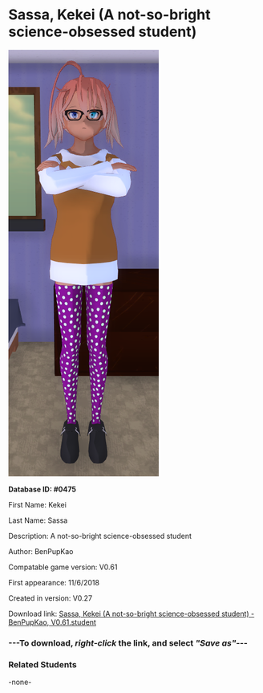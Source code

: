 # Sassa, Kekei (A not-so-bright science-obsessed student)

<img src="../../Files/Images/Sassa, Kekei (A not-so-bright science-obsessed student).png" title="Sassa, Kekei (A not-so-bright science-obsessed student) - BenPupKao, V0.61">

**Database ID: #0475**

First Name: Kekei

Last Name: Sassa

Description: A not-so-bright science-obsessed student

Author: BenPupKao

Compatable game version: V0.61

First appearance: 11/6/2018

Created in version: V0.27

Download link: <a href="https://raw.githubusercontent.com/Arbiter1223/Daigaku-Gurashi-Custom-Students/master/Files/Student%20Files/Sassa%2C%20Kekei%20(A%20not-so-bright%20science-obsessed%20student)%20-%20BenPupKao%2C%20V0.61.student">Sassa, Kekei (A not-so-bright science-obsessed student) - BenPupKao, V0.61.student</a>

### ---**To download, _right-click_ the link, and select _"Save as"_**---

### Related Students

-none-
